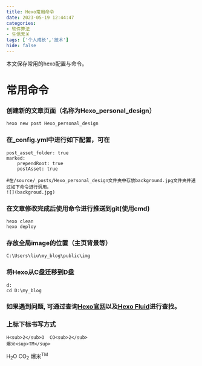 ```yaml
---
title: Hexo常用命令
date: 2023-05-19 12:44:47
categories: 
- 软件算法
- 生信无关
tags: ['个人成长','技术']
hide: false
---
```

本文保存常用的hexo配置与命令。

<!-- more -->
# 常用命令
### 创建新的文章页面（名称为Hexo_personal_design）
    hexo new post Hexo_personal_design

### 在_config.yml中进行如下配置，可在

    post_asset_folder: true
    marked:
        prependRoot: true
        postAsset: true

    #在/source/_posts/Hexo_personal_design文件夹中存放background.jpg文件夹并通过如下命令进行调用。
    ![](backgroud.jpg)

### 在文章修改完成后使用命令进行推送到git(使用cmd)
    hexo clean
    hexo deploy

### 存放全局image的位置（主页背景等）
    C:\Users\liu\my_blog\public\img

### 将Hexo从C盘迁移到D盘
    d:
    cd D:\my_blog

### 如果遇到问题, 可通过查询[Hexo官网][1]以及[Hexo Fluid][2]进行查找。

### 上标下标书写方式
~~~
H<sub>2</sub>O  CO<sub>2</sub>
爆米<sup>TM</sup>
~~~

H<sub>2</sub>O  CO<sub>2</sub>
爆米<sup>TM</sup>

[1]: https://hexo.io/zh-cn/docs/
[2]: https://fluid-dev.github.io/hexo-fluid-docs/guide/#%E5%85%B3%E4%BA%8E%E6%8C%87%E5%8D%97
